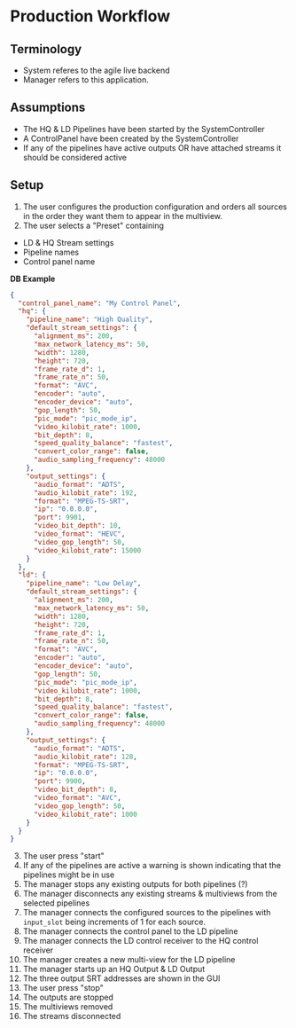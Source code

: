 # Production Workflow

## Terminology

- System referes to the agile live backend
- Manager refers to this application.

## Assumptions

- The HQ & LD Pipelines have been started by the SystemController
- A ControlPanel have been created by the SystemController
- If any of the pipelines have active outputs OR have attached streams it should be considered active

## Setup

1. The user configures the production configuration and orders all sources in the order they want them to appear in the multiview.
2. The user selects a "Preset" containing

- LD & HQ Stream settings
- Pipeline names
- Control panel name

**DB Example**

```json
{
  "control_panel_name": "My Control Panel",
  "hq": {
    "pipeline_name": "High Quality",
    "default_stream_settings": {
      "alignment_ms": 200,
      "max_network_latency_ms": 50,
      "width": 1280,
      "height": 720,
      "frame_rate_d": 1,
      "frame_rate_n": 50,
      "format": "AVC",
      "encoder": "auto",
      "encoder_device": "auto",
      "gop_length": 50,
      "pic_mode": "pic_mode_ip",
      "video_kilobit_rate": 1000,
      "bit_depth": 8,
      "speed_quality_balance": "fastest",
      "convert_color_range": false,
      "audio_sampling_frequency": 48000
    },
    "output_settings": {
      "audio_format": "ADTS",
      "audio_kilobit_rate": 192,
      "format": "MPEG-TS-SRT",
      "ip": "0.0.0.0",
      "port": 9901,
      "video_bit_depth": 10,
      "video_format": "HEVC",
      "video_gop_length": 50,
      "video_kilobit_rate": 15000
    }
  },
  "ld": {
    "pipeline_name": "Low Delay",
    "default_stream_settings": {
      "alignment_ms": 200,
      "max_network_latency_ms": 50,
      "width": 1280,
      "height": 720,
      "frame_rate_d": 1,
      "frame_rate_n": 50,
      "format": "AVC",
      "encoder": "auto",
      "encoder_device": "auto",
      "gop_length": 50,
      "pic_mode": "pic_mode_ip",
      "video_kilobit_rate": 1000,
      "bit_depth": 8,
      "speed_quality_balance": "fastest",
      "convert_color_range": false,
      "audio_sampling_frequency": 48000
    },
    "output_settings": {
      "audio_format": "ADTS",
      "audio_kilobit_rate": 128,
      "format": "MPEG-TS-SRT",
      "ip": "0.0.0.0",
      "port": 9900,
      "video_bit_depth": 8,
      "video_format": "AVC",
      "video_gop_length": 50,
      "video_kilobit_rate": 1000
    }
  }
}
```

3. The user press "start"
4. If any of the pipelines are active a warning is shown indicating that the pipelines might be in use
5. The manager stops any existing outputs for both pipelines (?)
6. The manager disconnects any existing streams & multiviews from the selected pipelines
7. The manager connects the configured sources to the pipelines with `input_slot` being increments of 1 for each source.
8. The manager connects the control panel to the LD pipeline
9. The manager connects the LD control receiver to the HQ control receiver
10. The manager creates a new multi-view for the LD pipeline
11. The manager starts up an HQ Output & LD Output
12. The three output SRT addresses are shown in the GUI
13. The user press "stop"
14. The outputs are stopped
15. The multiviews removed
16. The streams disconnected
